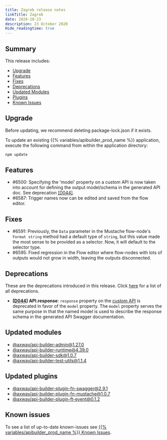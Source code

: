 ```yaml
---
title: Zagreb release notes
linkTitle: Zagreb
date: 2020-10-23
description: 23 October 2020
Hide_readingtime: true
---
```


## Summary

This release includes:

* [Upgrade](#upgrade)
* [Features](#features)
* [Fixes](#fixes)
* [Deprecations](#deprecations)
* [Updated Modules](#updated-modules)
* [Plugins](#updated-plugins)
* [Known Issues](#known-issues)

## Upgrade

Before updating, we recommend deleting package-lock.json if it exists.

To update an existing {{% variables/apibuilder_prod_name %}} application, execute the following command from within the application directory:

```bash
npm update
```

## Features

* #6500: Specifying the 'model' property on a custom API is now taken into account for defining the output model/schema in the generated API doc. See deprecation [\[D044\]](#D044).
* #6587: Trigger names now can be edited and saved from the flow editor.

## Fixes

* #6591: Previously, the `Data` parameter in the Mustache flow-node's `Format string` method had a default type of `string`, but this value made the most sense to be provided as a selector. Now, it will default to the selector type.
* #6595: Fixed regression in the Flow editor where flow-nodes with lots of outputs would not grow in width, leaving the outputs disconnected.

## Deprecations

These are the deprecations introduced in this release. Click [here](/docs/deprecations/) for a list of all deprecations.

* **\[[D044](/docs/deprecations/#D044)\] API.response**: `response` property on the [custom API](/docs/developer_guide/apis/) is deprecated in favor of the `model` property. The `model` property serves the same purpose in that the named model is used to describe the response schema in the generated API Swagger documentation.

## Updated modules

* [@axway/api-builder-admin@1.27.0](https://www.npmjs.com/package/@axway/api-builder-admin/v/1.27.0)
* [@axway/api-builder-runtime@4.39.0](https://www.npmjs.com/package/@axway/api-builder-runtime/v/4.39.0)
* [@axway/api-builder-sdk@1.0.7](https://www.npmjs.com/package/@axway/api-builder-sdk/v/1.0.7)
* [@axway/api-builder-test-utils@1.1.4](https://www.npmjs.com/package/@axway/api-builder-test-utils/v/1.1.4)

## Updated plugins

* [@axway/api-builder-plugin-fn-swagger@2.9.1](https://www.npmjs.com/package/@axway/api-builder-plugin-fn-swagger/v/2.9.1)
* [@axway/api-builder-plugin-fn-mustache@1.0.7](https://www.npmjs.com/package/@axway/api-builder-plugin-fn-mustache/v/1.0.7)
* [@axway/api-builder-plugin-ft-event@0.1.2](https://www.npmjs.com/package/@axway/api-builder-plugin-ft-event/v/0.1.2)

## Known issues

To see a list of up-to-date known-issues see [{{% variables/apibuilder_prod_name %}} Known Issues](/docs/known_issues/).
